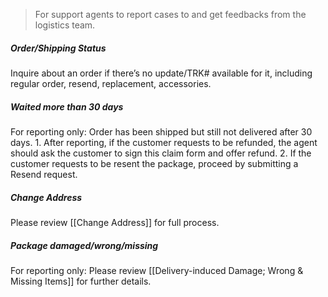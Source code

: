 > For support agents to report cases to and get feedbacks from the logistics team. 

##### Order/Shipping Status
Inquire about an order if there’s no update/TRK# available for it, including regular order, resend, replacement, accessories. 

##### Waited more than 30 days
For reporting only: Order has been shipped but still not delivered after 30 days. 
	1. After reporting, if the customer requests to be refunded, the agent should ask the customer to sign this claim form and offer refund.
	2. If the customer requests to be resent the package, proceed by submitting a Resend request.

##### Change Address
Please review [[Change Address]] for full process.

##### Package damaged/wrong/missing
For reporting only: Please review [[Delivery-induced Damage; Wrong & Missing Items]] for further details.
